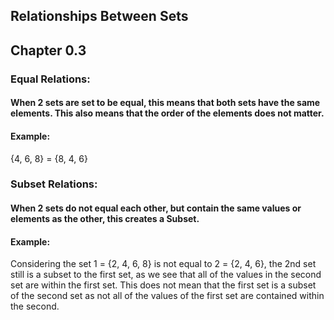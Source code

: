 ## Relationships Between Sets
## Chapter 0.3

### Equal Relations:
#### When 2 sets are set to be equal, this means that both sets have the same elements. This also means that the order of the elements does not matter.
#### Example:
{4, 6, 8} = {8, 4, 6}

### Subset Relations:
#### When 2 sets do not equal each other, but contain the same values or elements as the other, this creates a Subset.
#### Example:
Considering the set 1 = {2, 4, 6, 8} is not equal to 2 = {2, 4, 6}, the 2nd set still is a subset to the first set, as we see that all of the values in the second set are within the first set. This does not mean that the first set is a subset of the second set as not all of the values of the first set are contained within the second.



